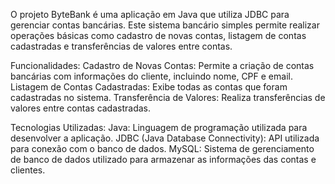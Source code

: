 O projeto ByteBank é uma aplicação em Java que utiliza JDBC para gerenciar contas bancárias. 
Este sistema bancário simples permite realizar operações básicas como cadastro de novas contas, listagem de contas cadastradas e transferências de valores entre contas.

Funcionalidades:
Cadastro de Novas Contas: Permite a criação de contas bancárias com informações do cliente, incluindo nome, CPF e email.
Listagem de Contas Cadastradas: Exibe todas as contas que foram cadastradas no sistema.
Transferência de Valores: Realiza transferências de valores entre contas cadastradas.

Tecnologias Utilizadas:
Java: Linguagem de programação utilizada para desenvolver a aplicação.
JDBC (Java Database Connectivity): API utilizada para conexão com o banco de dados.
MySQL: Sistema de gerenciamento de banco de dados utilizado para armazenar as informações das contas e clientes.
